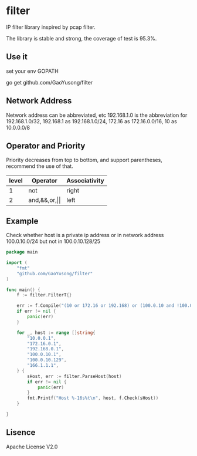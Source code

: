 filter
======
IP filter library inspired by pcap filter.

The library is stable and strong, the coverage of test is 95.3%.

## Use it

set your env GOPATH

go get github.com/GaoYusong/filter

## Network Address

Network address can be abbreviated, etc 192.168.1.0 is the abbreviation for 192.168.1.0/32, 192.168.1 as 192.168.1.0/24, 172.16 as 172.16.0.0/16, 10 as 10.0.0.0/8

## Operator and Priority

Priority decreases from top to bottom, and support parentheses, recommend the use of that.

level|Operator     | Associativity
-----|-------------|-------------------
1    |not          | right
2    |and,&&,or,&#124;&#124; | left

## Example

Check whether host is a private ip address or in network address 100.0.10.0/24 but not in 100.0.10.128/25

```Go
package main

import (
	"fmt"
	"github.com/GaoYusong/filter"
)

func main() {
	f := filter.FilterT{}

	err := f.Compile("(10 or 172.16 or 192.168) or (100.0.10 and !100.0.10.128/25)")
	if err != nil {
		panic(err)
	}

	for _, host := range []string{
		"10.0.0.1",
		"172.16.0.1",
		"192.168.0.1",
		"100.0.10.1",
		"100.0.10.129",
		"166.1.1.1",
	} {
		sHost, err := filter.ParseHost(host)
		if err != nil {
			panic(err)
		}
		fmt.Printf("Host %-16s%t\n", host, f.Check(sHost))
	}

}

```

## Lisence
Apache License V2.0
  


